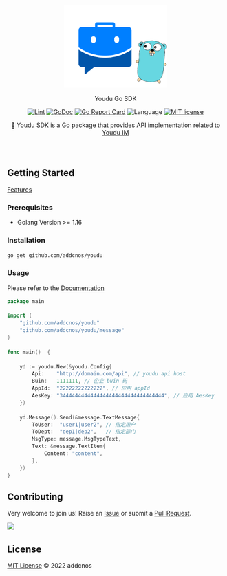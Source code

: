 <div align="center" style="padding: 30px 0;">
    <img src="logo.png" width="240">
    <p>Youdu Go SDK</p>
    <p>
        <a target="_blank" href="https://github.com/addcnos/youdu/actions/workflows/lint.yml"><img src="https://github.com/addcnos/youdu/actions/workflows/lint.yml/badge.svg" alt="Lint"></a>
        <a target="_blank" href="https://pkg.go.dev/github.com/addcnos/youdu"><img src="https://pkg.go.dev/badge/github.com/addcnos/youdu" alt="GoDoc"></a>
        <a target="_blank" href="https://goreportcard.com/report/github.com/addcnos/youdu"><img src="https://goreportcard.com/badge/github.com/addcnos/youdu" alt="Go Report Card"></a>
        <img src="https://img.shields.io/badge/Language-Golang-blue.svg" alt="Language">
        <a target="_blank" href="https://opensource.org/licenses/MIT"><img src="https://img.shields.io/badge/license-MIT-brightgreen.svg" alt="MIT license"></a>
    </p>
    <p>🚀 Youdu SDK is a Go package that provides API implementation related to <a href="https://youdu.im/doc/api/c01_00002.html" target="_blank">Youdu IM</a></p>
</div>


## Getting Started

[Features](./feature.md)

### Prerequisites

- Golang Version >= 1.16

### Installation

```bash
go get github.com/addcnos/youdu
```
   
### Usage

Please refer to the [Documentation](./docs)

```go
package main

import (
	"github.com/addcnos/youdu"
	"github.com/addcnos/youdu/message"
)

func main()  {

	yd := youdu.New(&youdu.Config{
		Api:    "http://domain.com/api", // youdu api host
		Buin:   1111111, // 企业 buin 码
		AppId:  "22222222222222", // 应用 appId
		AesKey: "3444444444444444444444444444444444", // 应用 AesKey
	})

	yd.Message().Send(&message.TextMessage{
		ToUser:  "user1|user2", // 指定用户
		ToDept:  "dep1|dep2",   // 指定部门
		MsgType: message.MsgTypeText,
		Text: &message.TextItem{
			Content: "content",
		},
	})
}
```

## Contributing

Very welcome to join us! Raise an [Issue](https://github.com/addcnos/youdu/issues/new) or submit a [Pull Request](https://github.com/addcnos/youdu/compare).

[![](https://contributors-img.web.app/image?repo=addcnos/youdu)](https://github.com/addcnos/youdu/graphs/contributors)

## License

[MIT License](LICENSE) © 2022 addcnos